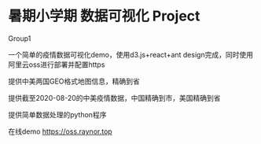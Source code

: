 # 暑期小学期 数据可视化 Project

Group1

一个简单的疫情数据可视化demo，使用d3.js+react+ant design完成，同时使用阿里云oss进行部署并配置https



提供中美两国GEO格式地图信息，精确到省



提供截至2020-08-20的中美疫情数据，中国精确到市，美国精确到省



提供简单数据处理的python程序



在线demo https://oss.raynor.top


